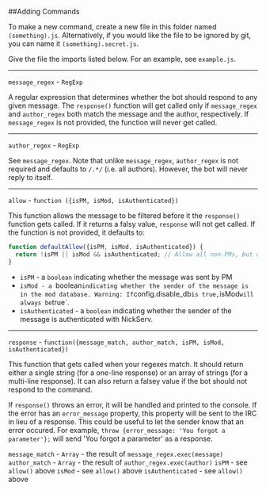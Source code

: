 ##Adding Commands

To make a new command, create a new file in this folder named `(something).js`. Alternatively, if you would like the file to be ignored by git, you can name it `(something).secret.js`.

Give the file the imports listed below. For an example, see `example.js`.

___
`message_regex` - `RegExp`

A regular expression that determines whether the bot should respond to any given message. The `response()` function will get called only if `message_regex` and `author_regex` both match the message and the author, respectively. If `message_regex` is not provided, the function will never get called.

___
`author_regex` - `RegExp`

See `message_regex`. Note that unlike `message_regex`, `author_regex` is not required and defaults to `/.*/` (i.e. all authors). However, the bot will never reply to itself.

___
`allow` - `function ({isPM, isMod, isAuthenticated})`

This function allows the message to be filtered before it the `response()` function gets called. If it returns a falsy value, `response` will not get called. If the function is not provided, it defaults to:

```javascript
function defaultAllow({isPM, isMod, isAuthenticated}) {
  return !isPM || isMod && isAuthenticated; // Allow all non-PMs, but only allow PMs if the sender is an authenticated mod.
}
```

* `isPM` - a `boolean` indicating whether the message was sent by PM
* `isMod - a `boolean` indicating whether the sender of the message is in the mod database. Warning: If `config.disable_db` is true, `isMod` will always be `true`.
* `isAuthenticated` - a `boolean` indicating whether the sender of the message is authenticated with NickServ.

___
`response` - `function({message_match, author_match, isPM, isMod, isAuthenticated})`

This function that gets called when your regexes match. It should return either a single string (for a one-line response) or an array of strings (for a multi-line response). It can also return a falsey value if the bot should not respond to the command.

If `response()` throws an error, it will be handled and printed to the console. If the error has an `error_message` property, this property will be sent to the IRC in lieu of a response. This could be useful to let the sender know that an error occured. For example, `throw {error_message: 'You forgot a parameter'};` will send 'You forgot a parameter' as a response.

`message_match` - `Array` - the result of `message_regex.exec(message)`
`author_match` - `Array` - the result of `author_regex.exec(author)`
`isPM` - see `allow()` above
`isMod` - see `allow()` above
`isAuthenticated` - see `allow()` above
